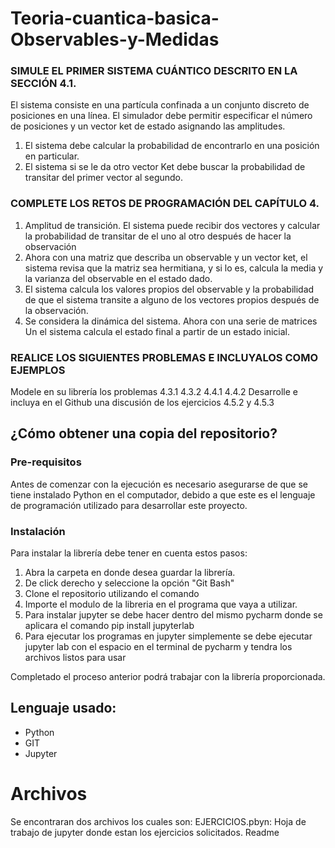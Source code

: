 
# Teoria-cuantica-basica-Observables-y-Medidas
### SIMULE EL PRIMER SISTEMA CUÁNTICO DESCRITO EN LA SECCIÓN 4.1.
El sistema consiste en una partícula confinada a un conjunto discreto de posiciones en una línea. El simulador debe permitir especificar el número de posiciones y un vector ket de estado asignando las amplitudes.
1. El sistema debe calcular la probabilidad de encontrarlo en una posición en particular.
2. El sistema si se le da otro vector Ket debe buscar la probabilidad de transitar del primer vector al segundo.
### COMPLETE LOS RETOS DE PROGRAMACIÓN DEL CAPÍTULO 4.
1. Amplitud de transición. El sistema puede recibir dos vectores y calcular la probabilidad de transitar de el uno al otro después de hacer la observación
2. Ahora con una matriz que describa un observable y un vector ket, el sistema revisa que la matriz sea hermitiana, y si lo es, calcula la media y la varianza del observable en el estado dado.
3. El sistema calcula los valores propios del observable y la probabilidad de que el sistema transite a alguno de los vectores propios después de la observación.
4. Se considera la dinámica del sistema. Ahora con una serie de matrices Un el sistema calcula el estado final a partir de un estado inicial.
### REALICE LOS SIGUIENTES PROBLEMAS E INCLUYALOS COMO EJEMPLOS
Modele en su librería los problemas
4.3.1
4.3.2
4.4.1
4.4.2
Desarrolle e incluya en el Github una discusión de los ejercicios 4.5.2 y 4.5.3
## ¿Cómo obtener una copia del repositorio?
### Pre-requisitos
Antes de comenzar con la ejecución es necesario asegurarse de que se tiene instalado Python en el computador, debido a que este es el lenguaje de programación utilizado para desarrollar este proyecto.

### Instalación 
Para instalar la librería debe tener en cuenta estos pasos:
1. Abra la carpeta en donde desea guardar la librería.
2. De click derecho y seleccione la opción "Git Bash"
3. Clone el repositorio utilizando el comando 
4. Importe el modulo de la libreria en el programa que vaya a utilizar.
5. Para instalar jupyter se debe hacer dentro del mismo pycharm donde se aplicara el comando pip install jupyterlab
6. Para ejecutar los programas en jupyter simplemente se debe ejecutar jupyter lab con el espacio en el terminal de pycharm y tendra los archivos listos para usar
   
Completado el proceso anterior podrá trabajar con la librería proporcionada.

## Lenguaje usado:
* Python
* GIT
* Jupyter

# Archivos
Se encontraran dos archivos los cuales son:
EJERCICIOS.pbyn: Hoja de trabajo de jupyter donde estan los ejercicios solicitados.
Readme
